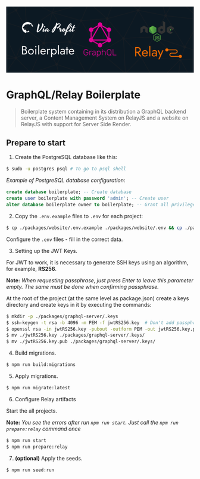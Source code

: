 ![project-cover](./assets/via-profit-services-cover.png)

# GraphQL/Relay Boilerplate

> Boilerplate system containing in its distribution a GraphQL backend server, a Content Management System on RelayJS and a website on RelayJS with support for Server Side Render.


## Prepare to start

1. Create the PostgreSQL database like this:

```bash
$ sudo -u postgres psql # To go to psql shell
```


_Example of PostgreSQL database configuration_:

```sql
create database boilerplate; -- Create database
create user boilerplate with password 'admin'; -- Create user
alter database boilerplate owner to boilerplate; -- Grant all privileges
```

2. Copy the `.env.example` files to `.env` for each project:

```bash
$ cp ./packages/website/.env.example ./packages/website/.env && cp ./packages/web-admin/.env.example ./packages/web-admin/.env && cp ./packages/graphql-server/.env.example ./packages/graphql-server/.env && cp ./packages/graphql-server/.knex/.env.example ./packages/graphql-server/.knex/.env
```

Configure the `.env` files - fill in the correct data.

3. Setting up the JWT Keys.

For JWT to work, it is necessary to generate SSH keys using an algorithm, for example, **RS256**.

**Note:** _When requesting passphrase, just press Enter to leave this parameter empty. The same must be done when confirming passphrase._

At the root of the project (at the same level as package.json) create a keys directory and create keys in it by executing the commands:

```bash
$ mkdir -p ./packages/graphql-server/.keys
$ ssh-keygen -t rsa -b 4096 -m PEM -f jwtRS256.key  # Don't add passphrase, just press Enter
$ openssl rsa -in jwtRS256.key -pubout -outform PEM -out jwtRS256.key.pub
$ mv ./jwtRS256.key ./packages/graphql-server/.keys/
$ mv ./jwtRS256.key.pub ./packages/graphql-server/.keys/
```

4. Build migrations.

```bash
$ npm run build:migrations
```

5. Apply migrations.

```bash
$ npm run migrate:latest
```

6. Configure Relay artifacts

Start the all projects.

**Note:** _You see the errors after run `npm run start`. Just call the `npm run prepare:relay` command once_

```bash
$ npm run start
$ npm run prepare:relay
```

7. **(optional)** Apply the seeds.

```bash
$ npm run seed:run
```